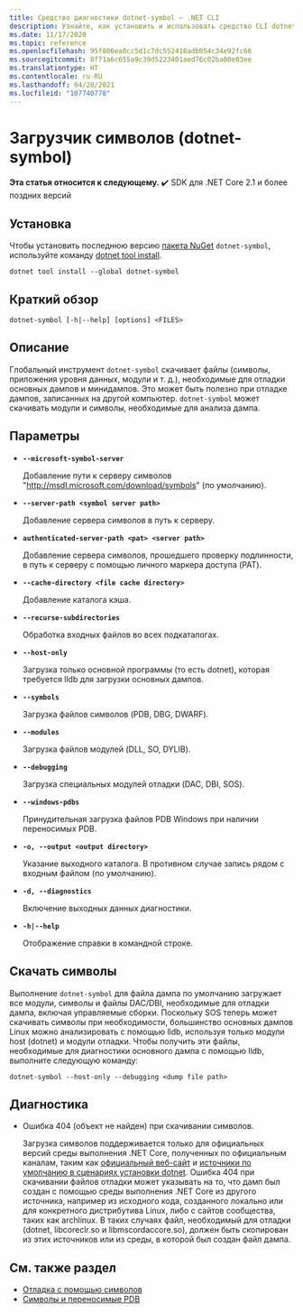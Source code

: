 ```yaml
---
title: Средство диагностики dotnet-symbol — .NET CLI
description: Узнайте, как установить и использовать средство CLI dotnet-symbol для загрузки файлов, необходимых для отладки дампов и минидампов .NET.
ms.date: 11/17/2020
ms.topic: reference
ms.openlocfilehash: 95f806ea0cc5d1c7dc552418adb054c34e92fc66
ms.sourcegitcommit: 8f71a6c655a9c39d5223401aed76c02ba00e03ee
ms.translationtype: HT
ms.contentlocale: ru-RU
ms.lasthandoff: 04/20/2021
ms.locfileid: "107740778"
---
```

# <a name="symbol-downloader-dotnet-symbol"></a>Загрузчик символов (dotnet-symbol)

**Эта статья относится к следующему.** ✔️ SDK для .NET Core 2.1 и более поздних версий

## <a name="install"></a>Установка

Чтобы установить последнюю версию [пакета NuGet](https://www.nuget.org/packages/dotnet-symbol) `dotnet-symbol`, используйте команду [dotnet tool install](../tools/dotnet-tool-install.md).

```dotnetcli
dotnet tool install --global dotnet-symbol
```

## <a name="synopsis"></a>Краткий обзор

```console
dotnet-symbol [-h|--help] [options] <FILES>
```

## <a name="description"></a>Описание

Глобальный инструмент `dotnet-symbol` скачивает файлы (символы, приложения уровня данных, модули и т. д.), необходимые для отладки основных дампов и минидампов. Это может быть полезно при отладке дампов, записанных на другой компьютер. `dotnet-symbol` может скачивать модули и символы, необходимые для анализа дампа.

## <a name="options"></a>Параметры

- **`--microsoft-symbol-server`**

  Добавление пути к серверу символов "http://msdl.microsoft.com/download/symbols" (по умолчанию).

- **`--server-path <symbol server path>`**

  Добавление сервера символов в путь к серверу.

- **`authenticated-server-path <pat> <server path>`**

  Добавление сервера символов, прошедшего проверку подлинности, в путь к серверу с помощью личного маркера доступа (PAT).

- **`--cache-directory <file cache directory>`**

  Добавление каталога кэша.

- **`--recurse-subdirectories`**

  Обработка входных файлов во всех подкаталогах.

- **`--host-only`**

  Загрузка только основной программы (то есть dotnet), которая требуется lldb для загрузки основных дампов.

- **`--symbols`**

  Загрузка файлов символов (PDB, DBG, DWARF).

- **`--modules`**

  Загрузка файлов модулей (DLL, SO, DYLIB).

- **`--debugging`**

  Загрузка специальных модулей отладки (DAC, DBI, SOS).

- **`--windows-pdbs`**

  Принудительная загрузка файлов PDB Windows при наличии переносимых PDB.

- **`-o, --output <output directory>`**

  Указание выходного каталога. В противном случае запись рядом с входным файлом (по умолчанию).

- **`-d, --diagnostics`**

  Включение выходных данных диагностики.

- **`-h|--help`**

  Отображение справки в командной строке.

## <a name="download-symbols"></a>Скачать символы

Выполнение `dotnet-symbol` для файла дампа по умолчанию загружает все модули, символы и файлы DAC/DBI, необходимые для отладки дампа, включая управляемые сборки. Поскольку SOS теперь может скачивать символы при необходимости, большинство основных дампов Linux можно анализировать с помощью lldb, используя только модули host (dotnet) и модули отладки. Чтобы получить эти файлы, необходимые для диагностики основного дампа с помощью lldb, выполните следующую команду:

```console
dotnet-symbol --host-only --debugging <dump file path>
```

## <a name="troubleshoot"></a>Диагностика

- Ошибка 404 (объект не найден) при скачивании символов.

   Загрузка символов поддерживается только для официальных версий среды выполнения .NET Core, полученных по официальным каналам, таким как [официальный веб-сайт](https://dotnet.microsoft.com/download/dotnet) и [источники по умолчанию в сценариях установки dotnet](../tools/dotnet-install-script.md). Ошибка 404 при скачивании файлов отладки может указывать на то, что дамп был создан с помощью среды выполнения .NET Core из другого источника, например из исходного кода, созданного локально или для конкретного дистрибутива Linux, либо с сайтов сообщества, таких как archlinux. В таких случаях файл, необходимый для отладки (dotnet, libcoreclr.so и libmscordaccore.so), должен быть скопирован из этих источников или из среды, в которой был создан файл дампа.

## <a name="see-also"></a>См. также раздел

* [Отладка с помощью символов](/windows/win32/dxtecharts/debugging-with-symbols)
* [Символы и переносимые PDB](./symbols.md)
